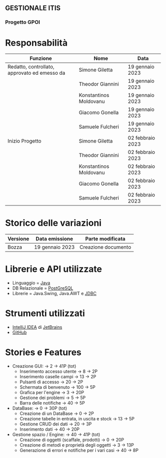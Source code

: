 ﻿## GESTIONALE ITIS
### Progetto GPOI

# Responsabilità
| Funzione                                     | Nome                   | Data            |
|----------------------------------------------|------------------------|-----------------|
| Redatto, controllato, approvato ed emesso da | Simone Giletta         | 19 gennaio 2023 |  
|                                              | Theodor Giannini       | 19 gennaio 2023 |  
|                                              | Konstantinos Moldovanu | 19 gennaio 2023 |  
|                                              | Giacomo Gonella        | 19 gennaio 2023 |  
|                                              | Samuele Fulcheri       | 19 gennaio 2023 |
| Inizio Progetto                              | Simone Giletta         | 02 febbraio 2023|
|                                              | Theodor Giannini       | 02 febbraio 2023| 
|                                              | Konstantinos Moldovanu | 02 febbraio 2023|  
|                                              | Giacomo Gonella        | 02 febbraio 2023|  
|                                              | Samuele Fulcheri       | 02 febbraio 2023|


# Storico delle variazioni
| Versione        | Data emissione  | Parte modificata    |
|-----------------|-----------------|---------------------|
| Bozza           | 19 gennaio 2023 | Creazione documento |


# Librerie e API utilizzate
* Linguaggio = [Java](https://www.oracle.com/java/technologies/)
* DB Relazionale = [PostGreSQL](https://www.postgresql.org/)
* Librerie = Java.Swing, Java.AWT e [JDBC](https://www.oracle.com/it/database/technologies/appdev/jdbc-downloads.html)

# Strumenti utilizzati
* [IntelliJ IDEA](https://www.jetbrains.com/idea/) di [JetBrains](https://www.jetbrains.com/)
* [GitHub](https://github.com/)

# Stories e Features
* Creazione GUI: -> 2 -> 41P (tot)
  - Inserimento accesso utente -> 8 -> 2P
  - Inserimento caselle campi -> 13 -> 2P
  - Pulsanti di accesso -> 20 -> 2P
  - Schermata di benvenuto -> 100 -> 5P
  - Grafica per l'engine -> 3 -> 20P
  - Gestione dei problemi -> 5 -> 5P
  - Barra delle notifiche -> 40 -> 5P
* DataBase: -> 0 -> 30P (tot)
  - Creazione di un DataBase -> 0 -> 2P
  - Creazione tabelle in entrata, in uscita e stock -> 13 -> 5P
  - Gestione CRUD dei dati -> 20 -> 3P
  - Inserimento dati -> 40 -> 20P
* Gestione spazio / Engine: -> 40 -> 41P (tot)
  - Creazione di oggetti (scaffale, prodotti) -> 0 -> 20P
  - Creazione di metodi e proprietà degli oggetti -> 3 -> 13P
  - Generazione di errori e notifiche per i vari casi -> 40 -> 8P
